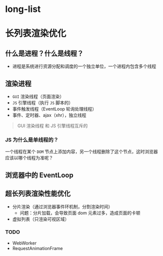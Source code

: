 # long-list

# 长列表渲染优化

## 什么是进程？什么是线程？

- 进程是系统进行资源分配和调度的一个独立单位，一个进程内包含多个线程

## 渲染进程

- `GUI` 渲染线程（页面渲染）
- `JS` 引擎线程（执行 `JS` 脚本的）
- 事件触发线程（EventLoop 轮询处理线程）
- 事件、定时器、ajax（xhr），独立线程

> GUI 渲染线程 和 JS 引擎线程互斥的

### JS 为什么是单线程的？

一个线程在某个 `DOM` 节点上添加内容，另一个线程删除了这个节点，这时浏览器应该以哪个线程为准呢？

## 浏览器中的 EventLoop

## 超长列表渲染性能优化

- 分片渲染（通过浏览器事件环机制，分割渲染时间）
  - 问题：分片加载，会导致页面 dom 元素过多，造成页面的卡顿
- 虚拟列表（只渲染可视区域）

### TODO

- WebWorker
- RequestAnimationFrame
